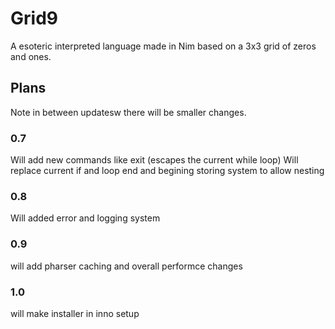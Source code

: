 # Grid9
A esoteric interpreted language made in Nim based on a 3x3 grid of zeros and ones.

## Plans
Note in between updatesw there will be smaller changes.

### 0.7
Will add new commands like exit (escapes the current while loop)
Will replace current if and loop end and begining storing system to allow nesting

### 0.8
Will added error and logging system

### 0.9
will add pharser caching and overall performce changes

### 1.0
will make installer in inno setup
